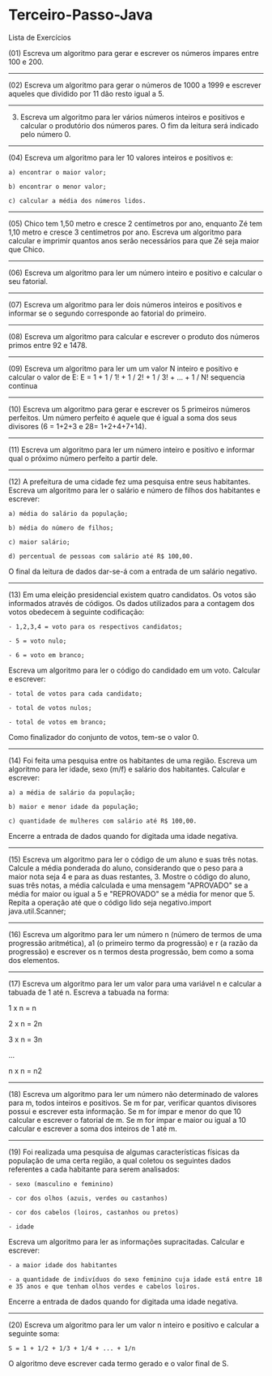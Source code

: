 # Terceiro-Passo-Java
Lista de Exercícios 

(01) Escreva um algoritmo para gerar e escrever os números ímpares entre 100 e 200.
______________________________________________________________________________________________________________

(02) Escreva um algoritmo para gerar o números de 1000 a 1999 e escrever aqueles que dividido por 11 dão resto igual a 5.
__________________________________________________________________________

03) Escreva um algoritmo para ler vários números inteiros e positivos e calcular o produtório dos números pares. O fim da leitura será indicado pelo número 0.
__________________________________________________________________________
(04) Escreva um algoritmo para ler 10 valores inteiros e positivos e:  

	a) encontrar o maior valor;

	b) encontrar o menor valor;

	c) calcular a média dos números lidos.

_________________________________________________________________________

(05) Chico tem 1,50 metro e cresce 2 centímetros por ano, enquanto Zé tem 1,10 metro e cresce 3 centímetros por ano. Escreva um algoritmo para calcular e imprimir quantos anos serão necessários para que Zé seja maior que Chico.
__________________________________________________________________________
(06) Escreva um algoritmo para ler um número inteiro e positivo e calcular o seu fatorial.
__________________________________________________________________________
(07) Escreva um algoritmo para ler dois números inteiros e positivos e informar se o segundo corresponde ao fatorial do primeiro.
__________________________________________________________________________
(08) Escreva um algoritmo para calcular e escrever o produto dos números primos entre 92 e 1478.
_________________________________________________________________________
(09) Escreva um algoritmo para ler um um valor N inteiro e positivo e calcular o valor de E:  	E = 1 + 1 / 1! + 1 / 2! + 1 / 3! + ... + 1 / N! sequencia continua
______________________________________________________________________ 
(10) Escreva um algoritmo para gerar e escrever os 5 primeiros números perfeitos. Um número perfeito é aquele que é igual a soma dos seus divisores (6 = 1+2+3 e 28= 1+2+4+7+14).
__________________________________________________________________________
(11) Escreva um algoritmo para ler um número inteiro e positivo e informar qual o próximo número perfeito
 a partir dele.
__________________________________________________________________________
(12) A prefeitura de uma cidade fez uma pesquisa entre seus habitantes. Escreva um algoritmo para ler o salário e número de filhos dos habitantes e escrever:  

	a) média do salário da população;

	b) média do número de filhos;

	c) maior salário;

	d) percentual de pessoas com salário até R$ 100,00.

O final da leitura de dados dar-se-á com a entrada de um salário negativo.   
__________________________________________________________________________
(13) Em uma eleição presidencial existem quatro candidatos. Os votos são informados através de códigos. Os dados utilizados para a contagem dos votos obedecem à seguinte codificação:  

	- 1,2,3,4 = voto para os respectivos candidatos;

	- 5 = voto nulo;

	- 6 = voto em branco;

Escreva um algoritmo para ler o código do candidado em um voto. Calcular e escrever:

    - total de votos para cada candidato;

    - total de votos nulos;

    - total de votos em branco;

Como finalizador do conjunto de votos, tem-se o valor 0.
_________________________________________________________________________________________________________
(14) Foi feita uma pesquisa entre os habitantes de uma região. Escreva um algoritmo para ler idade, sexo (m/f) e salário dos habitantes. Calcular e escrever:

	a) a média de salário da população;

	b) maior e menor idade da população;

	c) quantidade de mulheres com salário até R$ 100,00.

Encerre a entrada de dados quando for digitada uma idade negativa.

__________________________________________________________________________
(15) Escreva um algoritmo para ler o código de um aluno e suas três notas. Calcule a média ponderada do aluno, considerando que o peso para a maior nota seja 4 e para as duas restantes, 3. Mostre o código do aluno, suas três notas, a média calculada e uma mensagem "APROVADO" se a média for maior ou igual a 5 e "REPROVADO" se a média for menor que 5. Repita a operação até que o código lido seja negativo.import java.util.Scanner;
______________________________________________________________________
(16) Escreva um algoritmo para ler um número n (número de termos de uma progressão aritmética), a1 (o primeiro termo da progressão) e r (a razão da progressão) e escrever os n termos desta progressão, bem como a soma dos elementos.
__________________________________________________________________________
(17) Escreva um algoritmo para ler um valor para uma variável n e calcular a tabuada de 1 até n. 
Escreva a tabuada na forma:

1 x n = n

2 x n = 2n

3 x n = 3n

...

n x n = n2

__________________________________________________________________________
(18) Escreva um algoritmo para ler um número não determinado de valores para m, todos inteiros e positivos. Se m for par, verificar quantos divisores possui e escrever esta informação. Se m for ímpar e menor do que 10 calcular e escrever o fatorial de m. Se m for ímpar e maior ou igual a 10 calcular e escrever a soma dos inteiros de 1 até m.
__________________________________________________________________________
(19) Foi realizada uma pesquisa de algumas características físicas da população de uma certa região, a qual coletou os seguintes dados referentes a cada habitante para serem analisados:  

	- sexo (masculino e feminino)

	- cor dos olhos (azuis, verdes ou castanhos)

	- cor dos cabelos (loiros, castanhos ou pretos)

	- idade  

Escreva um algoritmo para ler as informações supracitadas. Calcular e escrever:   

	- a maior idade dos habitantes

	- a quantidade de indivíduos do sexo feminino cuja idade está entre 18 e 35 anos e que tenham olhos verdes e cabelos loiros.

Encerre a entrada de dados quando for digitada uma idade negativa.
__________________________________________________________________________
(20) Escreva um algoritmo para ler um valor n inteiro e positivo e calcular a seguinte soma:  

	S = 1 + 1/2 + 1/3 + 1/4 + ... + 1/n

O algoritmo deve escrever cada termo gerado e o valor final de S.

